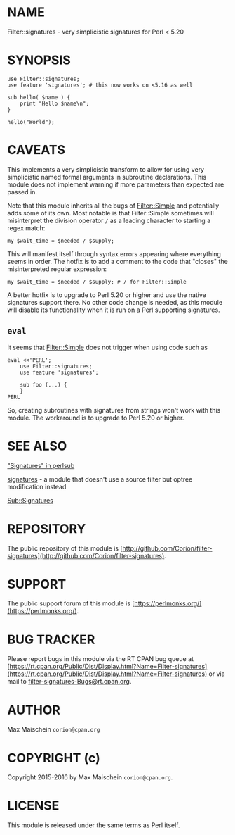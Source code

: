 # NAME

Filter::signatures - very simplicistic signatures for Perl < 5.20

# SYNOPSIS

    use Filter::signatures;
    use feature 'signatures'; # this now works on <5.16 as well
    
    sub hello( $name ) {
        print "Hello $name\n";
    }
    
    hello("World");

# CAVEATS

This implements a very simplicistic transform to allow for using very
simplicistic named formal arguments in subroutine declarations. This module
does not implement warning if more parameters than expected are passed in.

Note that this module inherits all the bugs of [Filter::Simple](https://metacpan.org/pod/Filter::Simple) and potentially
adds some of its own. Most notable is that Filter::Simple sometimes will
misinterpret the division operator `/` as a leading character to starting
a regex match:

    my $wait_time = $needed / $supply;

This will manifest itself through syntax errors appearing where everything
seems in order. The hotfix is to add a comment to the code that "closes"
the misinterpreted regular expression:

    my $wait_time = $needed / $supply; # / for Filter::Simple

A better hotfix is to upgrade to Perl 5.20 or higher and use the native
signatures support there. No other code change is needed, as this module will
disable its functionality when it is run on a Perl supporting signatures.

## `eval`

It seems that [Filter::Simple](https://metacpan.org/pod/Filter::Simple) does not trigger when using
code such as

    eval <<'PERL';
        use Filter::signatures;
        use feature 'signatures';
        
        sub foo (...) {
        }
    PERL

So, creating subroutines with signatures from strings won't work with
this module. The workaround is to upgrade to Perl 5.20 or higher.

# SEE ALSO

["Signatures" in perlsub](https://metacpan.org/pod/perlsub#Signatures)

[signatures](https://metacpan.org/pod/signatures) - a module that doesn't use a source filter but optree
modification instead

[Sub::Signatures](https://metacpan.org/pod/Sub::Signatures)

# REPOSITORY

The public repository of this module is 
[http://github.com/Corion/filter-signatures](http://github.com/Corion/filter-signatures).

# SUPPORT

The public support forum of this module is
[https://perlmonks.org/](https://perlmonks.org/).

# BUG TRACKER

Please report bugs in this module via the RT CPAN bug queue at
[https://rt.cpan.org/Public/Dist/Display.html?Name=Filter-signatures](https://rt.cpan.org/Public/Dist/Display.html?Name=Filter-signatures)
or via mail to [filter-signatures-Bugs@rt.cpan.org](https://metacpan.org/pod/filter-signatures-Bugs@rt.cpan.org).

# AUTHOR

Max Maischein `corion@cpan.org`

# COPYRIGHT (c)

Copyright 2015-2016 by Max Maischein `corion@cpan.org`.

# LICENSE

This module is released under the same terms as Perl itself.
